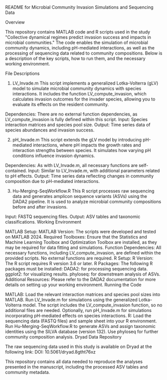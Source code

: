 README for Microbial Community Invasion Simulations and Sequencing Data

Overview

This repository contains MATLAB code and R scripts used in the study "Collective dynamical regimes predict invasion success and impacts in microbial communities." The code enables the simulation of microbial community dynamics, including pH-mediated interactions, as well as the processing of sequencing data related to community compositions. Below is a description of the key scripts, how to run them, and the necessary working environment.

File Descriptions

1. LV_Invade.m
This script implements a generalized Lotka-Volterra (gLV) model to simulate microbial community dynamics with species interactions. It includes the function LV_compute_invasion, which calculates invasion outcomes for the invader species, allowing you to evaluate its effects on the resident community.

Dependencies: There are no external function dependencies, as LV_compute_invasion is fully defined within this script.
Input: Species interaction matrices and species pool size.
Output: Time series data of species abundances and invasion success.

2. pH_Invade.m
This script extends the gLV model by introducing pH-mediated interactions, where pH impacts the growth rates and interaction strengths between species. It simulates how varying pH conditions influence invasion dynamics.

Dependencies: As with LV_Invade.m, all necessary functions are self-contained.
Input: Similar to LV_Invade.m, with additional parameters related to pH effects.
Output: Time series data reflecting changes in community composition due to pH-mediated interactions.

3. Hu-Merging-SeqWorkflow.R
This R script processes raw sequencing data and generates amplicon sequence variants (ASVs) using the DADA2 pipeline. It is used to analyze microbial community compositions before and after invasions.

Input: FASTQ sequencing files.
Output: ASV tables and taxonomic classifications.
Working Environment

MATLAB Setup:
MATLAB Version: The scripts were developed and tested on MATLAB 2024.
Required Toolboxes: Ensure that the Statistics and Machine Learning Toolbox and Optimization Toolbox are installed, as they may be required for data fitting and simulations.
Function Dependencies: All necessary functions, including LV_compute_invasion, are defined within the provided scripts. No external functions are required.
R Setup:
R Version: The R script requires R version 3.6 or later.
R Packages: The following R packages must be installed:
DADA2: for processing sequencing data.
ggplot2: for visualizing results.
phyloseq: for downstream analysis of ASVs.
Additional Resources: Please refer to the DADA2 documentation for more details on setting up your working environment.
Running the Code

MATLAB:
Load the relevant interaction matrices and species pool sizes into MATLAB.
Run LV_Invade.m for simulations using the generalized Lotka-Volterra model. The script includes the LV_compute_invasion function, so no additional files are needed.
Optionally, run pH_Invade.m for simulations incorporating pH-mediated effects on species interactions.
R:
Load the sequencing data (FASTQ files) and sample sheet into your R environment.
Run Hu-Merging-SeqWorkflow.R to generate ASVs and assign taxonomic identities using the SILVA database (version 132).
Use phyloseq for further community composition analysis.
Dryad Data Repository

The raw sequencing data used in this study is available on Dryad at the following link:
DOI: 10.5061/dryad.8gtht76xz

This repository contains all data needed to reproduce the analyses presented in the manuscript, including the processed ASV tables and community metadata.
